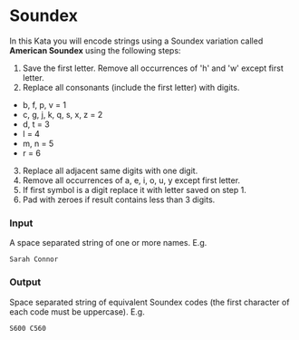 # Soundex

In this Kata you will encode strings using a Soundex variation called **American Soundex** using the following steps:

1. Save the first letter. Remove all occurrences of 'h' and 'w' except first letter.
2. Replace all consonants (include the first letter) with digits.
  - b, f, p, v = 1
  - c, g, j, k, q, s, x, z = 2
  - d, t = 3
  - l = 4
  - m, n = 5
  - r = 6
3. Replace all adjacent same digits with one digit.
4. Remove all occurrences of a, e, i, o, u, y except first letter.
5. If first symbol is a digit replace it with letter saved on step 1.
6. Pad with zeroes if result contains less than 3 digits.

### Input

A space separated string of one or more names. E.g.

`Sarah Connor`

### Output

Space separated string of equivalent Soundex codes (the first character of each code must be uppercase). E.g.

`S600 C560`

